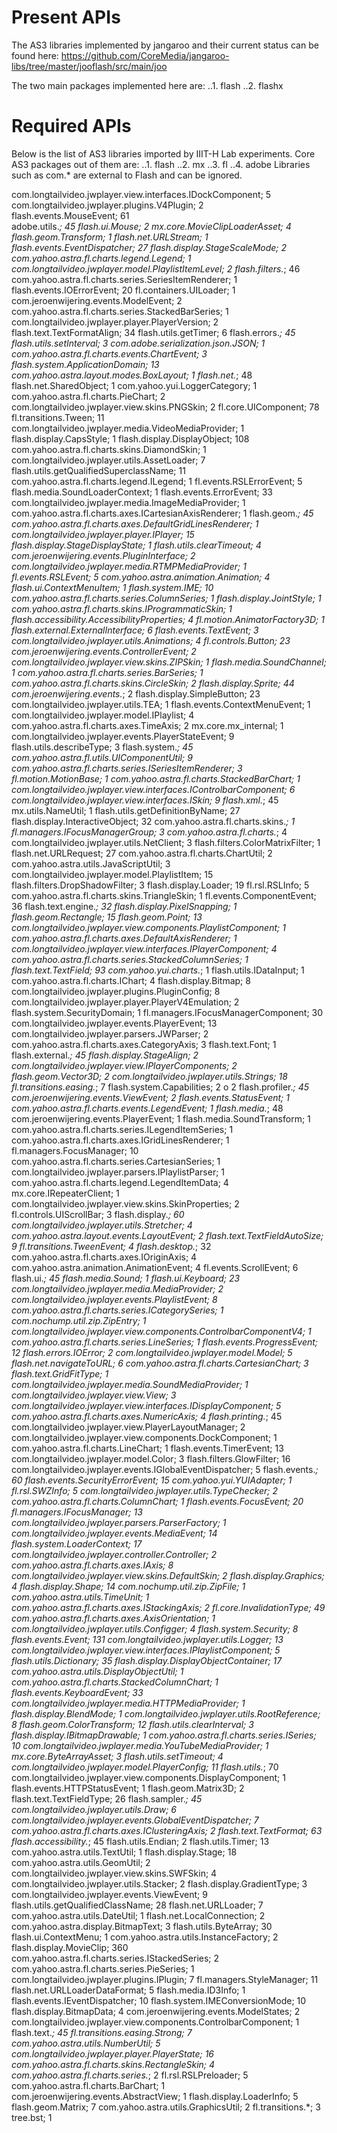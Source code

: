 Present APIs
===================================================================================

The AS3 libraries implemented by jangaroo and their current status can be found here:
https://github.com/CoreMedia/jangaroo-libs/tree/master/jooflash/src/main/joo

The two main packages implemented here are:
..1. flash
..2. flashx

Required APIs
====================================================================================

Below is the list of AS3 libraries imported by IIIT-H Lab experiments. Core AS3 packages out of them are:
..1. flash
..2. mx
..3. fl
..4. adobe
Libraries such as com.* are external to Flash and can be ignored.

com.longtailvideo.jwplayer.view.interfaces.IDockComponent; 5  
com.longtailvideo.jwplayer.plugins.V4Plugin; 2  
flash.events.MouseEvent; 61  
adobe.utils.*; 45
flash.ui.Mouse; 2
mx.core.MovieClipLoaderAsset; 4
flash.geom.Transform; 1
flash.net.URLStream; 1
flash.events.EventDispatcher; 27
flash.display.StageScaleMode; 2
com.yahoo.astra.fl.charts.legend.Legend; 1
com.longtailvideo.jwplayer.model.PlaylistItemLevel; 2
flash.filters.*; 46
com.yahoo.astra.fl.charts.series.SeriesItemRenderer; 1
flash.events.IOErrorEvent; 20
fl.containers.UILoader; 1
com.jeroenwijering.events.ModelEvent; 2
com.yahoo.astra.fl.charts.series.StackedBarSeries; 1
com.longtailvideo.jwplayer.player.PlayerVersion; 2
flash.text.TextFormatAlign; 34
flash.utils.getTimer; 6
flash.errors.*; 45
flash.utils.setInterval; 3
com.adobe.serialization.json.JSON; 1
com.yahoo.astra.fl.charts.events.ChartEvent; 3
flash.system.ApplicationDomain; 13
com.yahoo.astra.layout.modes.BoxLayout; 1
flash.net.*; 48
flash.net.SharedObject; 1
com.yahoo.yui.LoggerCategory; 1
com.yahoo.astra.fl.charts.PieChart; 2
com.longtailvideo.jwplayer.view.skins.PNGSkin; 2
fl.core.UIComponent; 78
fl.transitions.Tween; 11
com.longtailvideo.jwplayer.media.VideoMediaProvider; 1
flash.display.CapsStyle; 1
flash.display.DisplayObject; 108
com.yahoo.astra.fl.charts.skins.DiamondSkin; 1
com.longtailvideo.jwplayer.utils.AssetLoader; 7
flash.utils.getQualifiedSuperclassName; 11
com.yahoo.astra.fl.charts.legend.ILegend; 1
fl.events.RSLErrorEvent; 5
flash.media.SoundLoaderContext; 1
flash.events.ErrorEvent; 33
com.longtailvideo.jwplayer.media.ImageMediaProvider; 1
com.yahoo.astra.fl.charts.axes.ICartesianAxisRenderer; 1
flash.geom.*; 45
com.yahoo.astra.fl.charts.axes.DefaultGridLinesRenderer; 1
com.longtailvideo.jwplayer.player.IPlayer; 15
flash.display.StageDisplayState; 1
flash.utils.clearTimeout; 4
com.jeroenwijering.events.PluginInterface; 2
com.longtailvideo.jwplayer.media.RTMPMediaProvider; 1
fl.events.RSLEvent; 5
com.yahoo.astra.animation.Animation; 4
flash.ui.ContextMenuItem; 1
flash.system.IME; 10
com.yahoo.astra.fl.charts.series.ColumnSeries; 1
flash.display.JointStyle; 1
com.yahoo.astra.fl.charts.skins.IProgrammaticSkin; 1
flash.accessibility.AccessibilityProperties; 4
fl.motion.AnimatorFactory3D; 1
flash.external.ExternalInterface; 6
flash.events.TextEvent; 3
com.longtailvideo.jwplayer.utils.Animations; 4
fl.controls.Button; 23
com.jeroenwijering.events.ControllerEvent; 2
com.longtailvideo.jwplayer.view.skins.ZIPSkin; 1
flash.media.SoundChannel; 1
com.yahoo.astra.fl.charts.series.BarSeries; 1
com.yahoo.astra.fl.charts.skins.CircleSkin; 2
flash.display.Sprite; 44
com.jeroenwijering.events.*; 2
flash.display.SimpleButton; 23
com.longtailvideo.jwplayer.utils.TEA; 1
flash.events.ContextMenuEvent; 1
com.longtailvideo.jwplayer.model.IPlaylist; 4
com.yahoo.astra.fl.charts.axes.TimeAxis; 2
mx.core.mx_internal; 1
com.longtailvideo.jwplayer.events.PlayerStateEvent; 9
flash.utils.describeType; 3
flash.system.*; 45
com.yahoo.astra.fl.utils.UIComponentUtil; 9
com.yahoo.astra.fl.charts.series.ISeriesItemRenderer; 3
fl.motion.MotionBase; 1
com.yahoo.astra.fl.charts.StackedBarChart; 1
com.longtailvideo.jwplayer.view.interfaces.IControlbarComponent; 6
com.longtailvideo.jwplayer.view.interfaces.ISkin; 9
flash.xml.*; 45
mx.utils.NameUtil; 1
flash.utils.getDefinitionByName; 27
flash.display.InteractiveObject; 32
com.yahoo.astra.fl.charts.skins.*; 1
fl.managers.IFocusManagerGroup; 3
com.yahoo.astra.fl.charts.*; 4
com.longtailvideo.jwplayer.utils.NetClient; 3
flash.filters.ColorMatrixFilter; 1
flash.net.URLRequest; 27
com.yahoo.astra.fl.charts.ChartUtil; 2
com.yahoo.astra.utils.JavaScriptUtil; 3
com.longtailvideo.jwplayer.model.PlaylistItem; 15
flash.filters.DropShadowFilter; 3
flash.display.Loader; 19
fl.rsl.RSLInfo; 5
com.yahoo.astra.fl.charts.skins.TriangleSkin; 1
fl.events.ComponentEvent; 36
flash.text.engine.*; 32
flash.display.PixelSnapping; 1
flash.geom.Rectangle; 15
flash.geom.Point; 13
com.longtailvideo.jwplayer.view.components.PlaylistComponent; 1
com.yahoo.astra.fl.charts.axes.DefaultAxisRenderer; 1
com.longtailvideo.jwplayer.view.interfaces.IPlayerComponent; 4
com.yahoo.astra.fl.charts.series.StackedColumnSeries; 1
flash.text.TextField; 93
com.yahoo.yui.charts.*; 1
flash.utils.IDataInput; 1
com.yahoo.astra.fl.charts.IChart; 4
flash.display.Bitmap; 8
com.longtailvideo.jwplayer.plugins.PluginConfig; 8
com.longtailvideo.jwplayer.player.PlayerV4Emulation; 2
flash.system.SecurityDomain; 1
fl.managers.IFocusManagerComponent; 30
com.longtailvideo.jwplayer.events.PlayerEvent; 13
com.longtailvideo.jwplayer.parsers.JWParser; 2
com.yahoo.astra.fl.charts.axes.CategoryAxis; 3
flash.text.Font; 1
flash.external.*; 45
flash.display.StageAlign; 2
com.longtailvideo.jwplayer.view.IPlayerComponents; 2
flash.geom.Vector3D; 2
com.longtailvideo.jwplayer.utils.Strings; 18
fl.transitions.easing.*; 7
flash.system.Capabilities; 2
o 2
flash.profiler.*; 45
com.jeroenwijering.events.ViewEvent; 2
flash.events.StatusEvent; 1
com.yahoo.astra.fl.charts.events.LegendEvent; 1
flash.media.*; 48
com.jeroenwijering.events.PlayerEvent; 1
flash.media.SoundTransform; 1
com.yahoo.astra.fl.charts.series.ILegendItemSeries; 1
com.yahoo.astra.fl.charts.axes.IGridLinesRenderer; 1
fl.managers.FocusManager; 10
com.yahoo.astra.fl.charts.series.CartesianSeries; 1
com.longtailvideo.jwplayer.parsers.IPlaylistParser; 1
com.yahoo.astra.fl.charts.legend.LegendItemData; 4
mx.core.IRepeaterClient; 1
com.longtailvideo.jwplayer.view.skins.SkinProperties; 2
fl.controls.UIScrollBar; 3
flash.display.*; 60
com.longtailvideo.jwplayer.utils.Stretcher; 4
com.yahoo.astra.layout.events.LayoutEvent; 2
flash.text.TextFieldAutoSize; 9
fl.transitions.TweenEvent; 4
flash.desktop.*; 32
com.yahoo.astra.fl.charts.axes.IOriginAxis; 4
com.yahoo.astra.animation.AnimationEvent; 4
fl.events.ScrollEvent; 6
flash.ui.*; 45
flash.media.Sound; 1
flash.ui.Keyboard; 23
com.longtailvideo.jwplayer.media.MediaProvider; 2
com.longtailvideo.jwplayer.events.PlaylistEvent; 8
com.yahoo.astra.fl.charts.series.ICategorySeries; 1
com.nochump.util.zip.ZipEntry; 1
com.longtailvideo.jwplayer.view.components.ControlbarComponentV4; 1
com.yahoo.astra.fl.charts.series.LineSeries; 1
flash.events.ProgressEvent; 12
flash.errors.IOError; 2
com.longtailvideo.jwplayer.model.Model; 5
flash.net.navigateToURL; 6
com.yahoo.astra.fl.charts.CartesianChart; 3
flash.text.GridFitType; 1
com.longtailvideo.jwplayer.media.SoundMediaProvider; 1
com.longtailvideo.jwplayer.view.View; 3
com.longtailvideo.jwplayer.view.interfaces.IDisplayComponent; 5
com.yahoo.astra.fl.charts.axes.NumericAxis; 4
flash.printing.*; 45
com.longtailvideo.jwplayer.view.PlayerLayoutManager; 2
com.longtailvideo.jwplayer.view.components.DockComponent; 1
com.yahoo.astra.fl.charts.LineChart; 1
flash.events.TimerEvent; 13
com.longtailvideo.jwplayer.model.Color; 3
flash.filters.GlowFilter; 16
com.longtailvideo.jwplayer.events.IGlobalEventDispatcher; 5
flash.events.*; 60
flash.events.SecurityErrorEvent; 15
com.yahoo.yui.YUIAdapter; 1
fl.rsl.SWZInfo; 5
com.longtailvideo.jwplayer.utils.TypeChecker; 2
com.yahoo.astra.fl.charts.ColumnChart; 1
flash.events.FocusEvent; 20
fl.managers.IFocusManager; 13
com.longtailvideo.jwplayer.parsers.ParserFactory; 1
com.longtailvideo.jwplayer.events.MediaEvent; 14
flash.system.LoaderContext; 17
com.longtailvideo.jwplayer.controller.Controller; 2
com.yahoo.astra.fl.charts.axes.IAxis; 8
com.longtailvideo.jwplayer.view.skins.DefaultSkin; 2
flash.display.Graphics; 4
flash.display.Shape; 14
com.nochump.util.zip.ZipFile; 1
com.yahoo.astra.utils.TimeUnit; 1
com.yahoo.astra.fl.charts.axes.IStackingAxis; 2
fl.core.InvalidationType; 49
com.yahoo.astra.fl.charts.axes.AxisOrientation; 1
com.longtailvideo.jwplayer.utils.Configger; 4
flash.system.Security; 8
flash.events.Event; 131
com.longtailvideo.jwplayer.utils.Logger; 13
com.longtailvideo.jwplayer.view.interfaces.IPlaylistComponent; 5
flash.utils.Dictionary; 35
flash.display.DisplayObjectContainer; 17
com.yahoo.astra.utils.DisplayObjectUtil; 1
com.yahoo.astra.fl.charts.StackedColumnChart; 1
flash.events.KeyboardEvent; 33
com.longtailvideo.jwplayer.media.HTTPMediaProvider; 1
flash.display.BlendMode; 1
com.longtailvideo.jwplayer.utils.RootReference; 8
flash.geom.ColorTransform; 12
flash.utils.clearInterval; 3
flash.display.IBitmapDrawable; 1
com.yahoo.astra.fl.charts.series.ISeries; 10
com.longtailvideo.jwplayer.media.YouTubeMediaProvider; 1
mx.core.ByteArrayAsset; 3
flash.utils.setTimeout; 4
com.longtailvideo.jwplayer.model.PlayerConfig; 11
flash.utils.*; 70
com.longtailvideo.jwplayer.view.components.DisplayComponent; 1
flash.events.HTTPStatusEvent; 1
flash.geom.Matrix3D; 2
flash.text.TextFieldType; 26
flash.sampler.*; 45
com.longtailvideo.jwplayer.utils.Draw; 6
com.longtailvideo.jwplayer.events.GlobalEventDispatcher; 7
com.yahoo.astra.fl.charts.axes.IClusteringAxis; 2
flash.text.TextFormat; 63
flash.accessibility.*; 45
flash.utils.Endian; 2
flash.utils.Timer; 13
com.yahoo.astra.utils.TextUtil; 1
flash.display.Stage; 18
com.yahoo.astra.utils.GeomUtil; 2
com.longtailvideo.jwplayer.view.skins.SWFSkin; 4
com.longtailvideo.jwplayer.utils.Stacker; 2
flash.display.GradientType; 3
com.longtailvideo.jwplayer.events.ViewEvent; 9
flash.utils.getQualifiedClassName; 28
flash.net.URLLoader; 7
com.yahoo.astra.utils.DateUtil; 1
flash.net.LocalConnection; 2
com.yahoo.astra.display.BitmapText; 3
flash.utils.ByteArray; 30
flash.ui.ContextMenu; 1
com.yahoo.astra.utils.InstanceFactory; 2
flash.display.MovieClip; 360
com.yahoo.astra.fl.charts.series.IStackedSeries; 2
com.yahoo.astra.fl.charts.series.PieSeries; 1
com.longtailvideo.jwplayer.plugins.IPlugin; 7
fl.managers.StyleManager; 11
flash.net.URLLoaderDataFormat; 5
flash.media.ID3Info; 1
flash.events.IEventDispatcher; 10
flash.system.IMEConversionMode; 10
flash.display.BitmapData; 4
com.jeroenwijering.events.ModelStates; 2
com.longtailvideo.jwplayer.view.components.ControlbarComponent; 1
flash.text.*; 45
fl.transitions.easing.Strong; 7
com.yahoo.astra.utils.NumberUtil; 5
com.longtailvideo.jwplayer.player.PlayerState; 16
com.yahoo.astra.fl.charts.skins.RectangleSkin; 4
com.yahoo.astra.fl.charts.series.*; 2
fl.rsl.RSLPreloader; 5
com.yahoo.astra.fl.charts.BarChart; 1
com.jeroenwijering.events.AbstractView; 1
flash.display.LoaderInfo; 5
flash.geom.Matrix; 7
com.yahoo.astra.utils.GraphicsUtil; 2
fl.transitions.*; 3
tree.bst; 1
